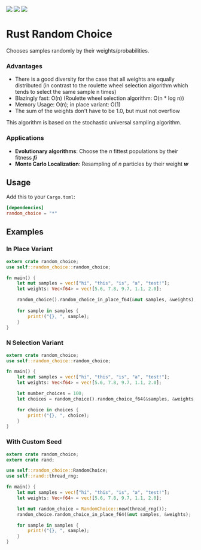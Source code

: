 ![](https://travis-ci.org/StefanoD/Rust_Random_Choice.svg?branch=master)
![](https://img.shields.io/crates/v/random_choice.svg)
![](https://img.shields.io/crates/l/random_choice.svg)

# Rust Random Choice
Chooses samples randomly by their weights/probabilities.

### Advantages

- There is a good diversity for the case that all weights are equally distributed (in contrast to the roulette wheel selection algorithm which tends to select the same sample n times)
- Blazingly fast: O(n) (Roulette wheel selection algorithm: O(n * log n))
- Memory Usage: O(n); in place variant: O(1)
- The sum of the weights don't have to be 1.0, but must not overflow

This algorithm is based on the stochastic universal sampling algorithm.

### Applications
- **Evolutionary algorithms**: Choose the _n_ fittest populations by their fitness **_fi_**
- **Monte Carlo Localization**: Resampling of _n_ particles by their weight **_w_**

## Usage

Add this to your `Cargo.toml`:

```toml
[dependencies]
random_choice = "*"
```

## Examples
### In Place Variant
```rust
extern crate random_choice;
use self::random_choice::random_choice;

fn main() {
    let mut samples = vec!["hi", "this", "is", "a", "test!"];
    let weights: Vec<f64> = vec![5.6, 7.8, 9.7, 1.1, 2.0];

    random_choice().random_choice_in_place_f64(&mut samples, &weights);
 
    for sample in samples {
        print!("{}, ", sample);
    }
}
```
### N Selection Variant
```rust
extern crate random_choice;
use self::random_choice::random_choice;

fn main() {
    let mut samples = vec!["hi", "this", "is", "a", "test!"];
    let weights: Vec<f64> = vec![5.6, 7.8, 9.7, 1.1, 2.0];

    let number_choices = 100;
    let choices = random_choice().random_choice_f64(&samples, &weights, number_choices);

    for choice in choices {
        print!("{}, ", choice);
    }
}
```
### With Custom Seed
```rust
extern crate random_choice;
extern crate rand;

use self::random_choice::RandomChoice;
use self::rand::thread_rng;

fn main() {
    let mut samples = vec!["hi", "this", "is", "a", "test!"];
    let weights: Vec<f64> = vec![5.6, 7.8, 9.7, 1.1, 2.0];

    let mut random_choice = RandomChoice::new(thread_rng());
    random_choice.random_choice_in_place_f64(&mut samples, &weights);

    for sample in samples {
        print!("{}, ", sample);
    }
}
```
